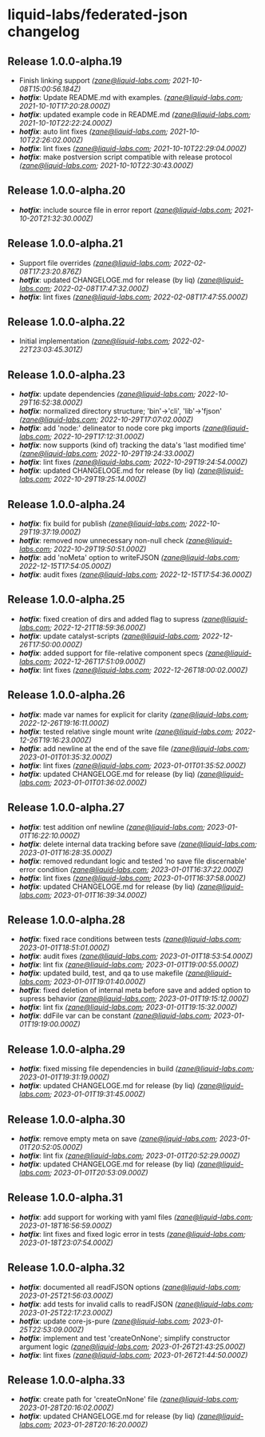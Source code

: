 # liquid-labs/federated-json changelog


## Release 1.0.0-alpha.19
* Finish linking support _(zane@liquid-labs.com; 2021-10-08T15:00:56.184Z)_
* _**hotfix**_: Update README.md with examples. _(zane@liquid-labs.com; 2021-10-10T17:20:28.000Z)_
* _**hotfix**_: updated example code in README.md _(zane@liquid-labs.com; 2021-10-10T22:22:24.000Z)_
* _**hotfix**_: auto lint fixes _(zane@liquid-labs.com; 2021-10-10T22:26:02.000Z)_
* _**hotfix**_: lint fixes _(zane@liquid-labs.com; 2021-10-10T22:29:04.000Z)_
* _**hotfix**_: make postversion script compatible with release protocol _(zane@liquid-labs.com; 2021-10-10T22:30:43.000Z)_

## Release 1.0.0-alpha.20
* _**hotfix**_: include source file in error report _(zane@liquid-labs.com; 2021-10-20T21:32:30.000Z)_

## Release 1.0.0-alpha.21
* Support file overrides _(zane@liquid-labs.com; 2022-02-08T17:23:20.876Z)_
* _**hotfix**_: updated CHANGELOGE.md for release (by liq) _(zane@liquid-labs.com; 2022-02-08T17:47:32.000Z)_
* _**hotfix**_: lint fixes _(zane@liquid-labs.com; 2022-02-08T17:47:55.000Z)_

## Release 1.0.0-alpha.22
* Initial implementation _(zane@liquid-labs.com; 2022-02-22T23:03:45.301Z)_

## Release 1.0.0-alpha.23
* _**hotfix**_: update dependencies _(zane@liquid-labs.com; 2022-10-29T16:52:38.000Z)_
* _**hotfix**_: normalized directory structure; 'bin'->'cli', 'lib'->'fjson' _(zane@liquid-labs.com; 2022-10-29T17:07:02.000Z)_
* _**hotfix**_: add 'node:' delineator to node core pkg imports _(zane@liquid-labs.com; 2022-10-29T17:12:31.000Z)_
* _**hotfix**_: now supports (kind of) tracking the data's 'last modified time' _(zane@liquid-labs.com; 2022-10-29T19:24:33.000Z)_
* _**hotfix**_: lint fixes _(zane@liquid-labs.com; 2022-10-29T19:24:54.000Z)_
* _**hotfix**_: updated CHANGELOGE.md for release (by liq) _(zane@liquid-labs.com; 2022-10-29T19:25:14.000Z)_

## Release 1.0.0-alpha.24
* _**hotfix**_: fix build for publish _(zane@liquid-labs.com; 2022-10-29T19:37:19.000Z)_
* _**hotfix**_: removed now unnecessary non-null check _(zane@liquid-labs.com; 2022-10-29T19:50:51.000Z)_
* _**hotfix**_: add 'noMeta' option to writeFJSON _(zane@liquid-labs.com; 2022-12-15T17:54:05.000Z)_
* _**hotfix**_: audit fixes _(zane@liquid-labs.com; 2022-12-15T17:54:36.000Z)_

## Release 1.0.0-alpha.25
* _**hotfix**_: fixed creation of dirs and added flag to supress _(zane@liquid-labs.com; 2022-12-21T18:59:36.000Z)_
* _**hotfix**_: update catalyst-scripts _(zane@liquid-labs.com; 2022-12-26T17:50:00.000Z)_
* _**hotfix**_: added support for file-relative component specs _(zane@liquid-labs.com; 2022-12-26T17:51:09.000Z)_
* _**hotfix**_: lint fixes _(zane@liquid-labs.com; 2022-12-26T18:00:02.000Z)_

## Release 1.0.0-alpha.26
* _**hotfix**_: made var names for explicit for clarity _(zane@liquid-labs.com; 2022-12-26T19:16:11.000Z)_
* _**hotfix**_: tested relative single mount write _(zane@liquid-labs.com; 2022-12-26T19:16:23.000Z)_
* _**hotfix**_: add newline at the end of the save file _(zane@liquid-labs.com; 2023-01-01T01:35:32.000Z)_
* _**hotfix**_: lint fixes _(zane@liquid-labs.com; 2023-01-01T01:35:52.000Z)_
* _**hotfix**_: updated CHANGELOGE.md for release (by liq) _(zane@liquid-labs.com; 2023-01-01T01:36:02.000Z)_

## Release 1.0.0-alpha.27
* _**hotfix**_: test addition onf newline _(zane@liquid-labs.com; 2023-01-01T16:22:10.000Z)_
* _**hotfix**_: delete internal data tracking before save _(zane@liquid-labs.com; 2023-01-01T16:28:35.000Z)_
* _**hotfix**_: removed redundant logic and tested 'no save file discernable' error condition _(zane@liquid-labs.com; 2023-01-01T16:37:22.000Z)_
* _**hotfix**_: lint fixes _(zane@liquid-labs.com; 2023-01-01T16:37:58.000Z)_
* _**hotfix**_: updated CHANGELOGE.md for release (by liq) _(zane@liquid-labs.com; 2023-01-01T16:39:34.000Z)_

## Release 1.0.0-alpha.28
* _**hotfix**_: fixed race conditions between tests _(zane@liquid-labs.com; 2023-01-01T18:51:01.000Z)_
* _**hotfix**_: audit fixes _(zane@liquid-labs.com; 2023-01-01T18:53:54.000Z)_
* _**hotfix**_: lint fix _(zane@liquid-labs.com; 2023-01-01T19:00:55.000Z)_
* _**hotfix**_: updated build, test, and qa to use makefile _(zane@liquid-labs.com; 2023-01-01T19:01:40.000Z)_
* _**hotfix**_: fixed deletion of internal meta before save and added option to supress behavior _(zane@liquid-labs.com; 2023-01-01T19:15:12.000Z)_
* _**hotfix**_: lint fix _(zane@liquid-labs.com; 2023-01-01T19:15:32.000Z)_
* _**hotfix**_: ddFile var can be constant _(zane@liquid-labs.com; 2023-01-01T19:19:00.000Z)_

## Release 1.0.0-alpha.29
* _**hotfix**_: fixed missing file dependencies in build _(zane@liquid-labs.com; 2023-01-01T19:31:19.000Z)_
* _**hotfix**_: updated CHANGELOGE.md for release (by liq) _(zane@liquid-labs.com; 2023-01-01T19:31:45.000Z)_

## Release 1.0.0-alpha.30
* _**hotfix**_: remove empty meta on save _(zane@liquid-labs.com; 2023-01-01T20:52:05.000Z)_
* _**hotfix**_: lint fix _(zane@liquid-labs.com; 2023-01-01T20:52:29.000Z)_
* _**hotfix**_: updated CHANGELOGE.md for release (by liq) _(zane@liquid-labs.com; 2023-01-01T20:53:09.000Z)_

## Release 1.0.0-alpha.31
* _**hotfix**_: add support for working with yaml files _(zane@liquid-labs.com; 2023-01-18T16:56:59.000Z)_
* _**hotfix**_: lint fixes and fixed logic error in tests _(zane@liquid-labs.com; 2023-01-18T23:07:54.000Z)_

## Release 1.0.0-alpha.32
* _**hotfix**_: documented all readFJSON options _(zane@liquid-labs.com; 2023-01-25T21:56:03.000Z)_
* _**hotfix**_: add tests for invalid calls to readFJSON _(zane@liquid-labs.com; 2023-01-25T22:17:23.000Z)_
* _**hotfix**_: update core-js-pure _(zane@liquid-labs.com; 2023-01-25T22:53:09.000Z)_
* _**hotfix**_: implement and test 'createOnNone'; simplify constructor argument logic _(zane@liquid-labs.com; 2023-01-26T21:43:25.000Z)_
* _**hotfix**_: lint fixes _(zane@liquid-labs.com; 2023-01-26T21:44:50.000Z)_

## Release 1.0.0-alpha.33
* _**hotfix**_: create path for 'createOnNone' file _(zane@liquid-labs.com; 2023-01-28T20:16:02.000Z)_
* _**hotfix**_: updated CHANGELOGE.md for release (by liq) _(zane@liquid-labs.com; 2023-01-28T20:16:20.000Z)_

